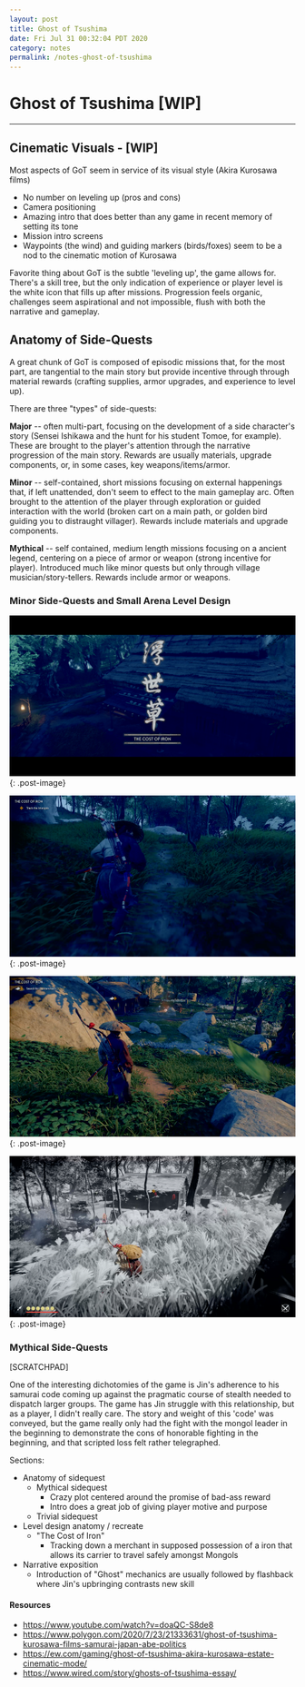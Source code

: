 ```yaml
---
layout: post
title: Ghost of Tsushima
date: Fri Jul 31 00:32:04 PDT 2020
category: notes
permalink: /notes-ghost-of-tsushima
---
```


# Ghost of Tsushima [WIP]
---

## Cinematic Visuals - [WIP]
Most aspects of GoT seem in service of its visual style (Akira Kurosawa films)
- No number on leveling up (pros and cons)
- Camera positioning
- Amazing intro that does better than any game in recent memory of setting its tone
- Mission intro screens
- Waypoints (the wind) and guiding markers (birds/foxes) seem to be a nod to the cinematic motion of Kurosawa

Favorite thing about GoT is the subtle 'leveling up', the game allows for. There's a skill tree, but the only indication of experience or player level is the white icon that fills up after missions. Progression feels organic, challenges seem aspirational and not impossible, flush with both the narrative and gameplay.

## Anatomy of Side-Quests

A great chunk of GoT is composed of episodic missions that, for the most part, are tangential to the main story but provide incentive through through material rewards (crafting supplies, armor upgrades, and experience to level up).

There are three "types" of side-quests:  

**Major** -- often multi-part, focusing on the development of a side character's story (Sensei Ishikawa and the hunt for his student Tomoe, for example). These are brought to the player's attention through the narrative progression of the main story. Rewards are usually materials, upgrade components, or, in some cases, key weapons/items/armor.

**Minor** -- self-contained, short missions focusing on external happenings that, if left unattended, don't seem to effect to the main gameplay arc. Often brought to the attention of the player through exploration or guided interaction with the world (broken cart on a main path, or golden bird guiding you to distraught villager).
Rewards include materials and upgrade components.

**Mythical** -- self contained, medium length missions focusing on a ancient legend, centering on a piece of armor or weapon (strong incentive for player). Introduced much like minor quests but only through village musician/story-tellers. Rewards include armor or weapons.

### Minor Side-Quests and Small Arena Level Design

![title-card](./images/ghost-of-tsushima/cost-of-iron/title.png){: .post-image}

![tracks](./images/ghost-of-tsushima/cost-of-iron/tracks.png){: .post-image}

![entry](./images/ghost-of-tsushima/cost-of-iron/entry.png){: .post-image}

![overview](./images/ghost-of-tsushima/cost-of-iron/overview.png){: .post-image}


### Mythical Side-Quests



[SCRATCHPAD]

One of the interesting dichotomies of the game is Jin's adherence to his samurai code coming up against the pragmatic course of stealth needed to dispatch larger groups.
The game has Jin struggle with this relationship, but as a player, I didn't really care. The story and weight of this 'code' was conveyed, but the game really only had the fight with the mongol leader in the beginning to demonstrate the cons of honorable fighting in the beginning, and that scripted loss felt rather telegraphed.

Sections:
  - Anatomy of sidequest
    - Mythical sidequest
      - Crazy plot centered around the promise of bad-ass reward
      - Intro does a great job of giving player motive and purpose 
    - Trivial sidequest
  - Level design anatomy / recreate
    - "The Cost of Iron"
      - Tracking down a merchant in supposed possession of a iron that allows its carrier to travel safely amongst Mongols
  - Narrative exposition
    - Introduction of "Ghost" mechanics are usually followed by flashback where Jin's upbringing contrasts new skill

#### Resources
- https://www.youtube.com/watch?v=doaQC-S8de8
- https://www.polygon.com/2020/7/23/21333631/ghost-of-tsushima-kurosawa-films-samurai-japan-abe-politics
- https://ew.com/gaming/ghost-of-tsushima-akira-kurosawa-estate-cinematic-mode/
- https://www.wired.com/story/ghosts-of-tsushima-essay/